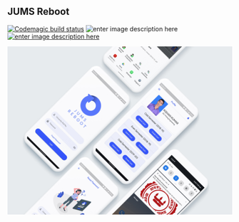 
## JUMS Reboot


[![Codemagic build status](https://api.codemagic.io/apps/5ef616701aafca000f49d696/5ef616701aafca000f49d695/status_badge.svg)](https://codemagic.io/apps/5ef616701aafca000f49d696/5ef616701aafca000f49d695/latest_build)
![enter image description here](https://img.shields.io/badge/Flutter-v.1.24.0.10.2.pre-blue)
[
![enter image description here](https://lh3.googleusercontent.com/cjsqrWQKJQp9RFO7-hJ9AfpKzbUb_Y84vXfjlP0iRHBvladwAfXih984olktDhPnFqyZ0nu9A5jvFwOEQPXzv7hr3ce3QVsLN8kQ2Ao=s0)](https://play.google.com/store/apps/details?id=com.kishans.jumsRebootFlutter)


![Image](mockups/mockup.jpg)
